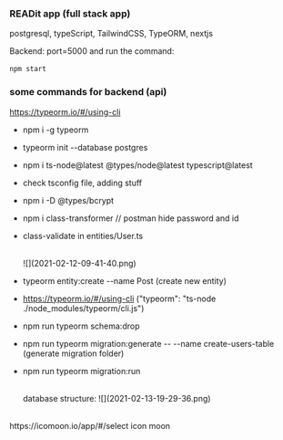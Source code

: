 ### READit app (full stack app)

postgresql, typeScript, TailwindCSS, TypeORM, nextjs

Backend: port=5000 and run the command:

```
npm start
```

### some commands for backend (api)

https://typeorm.io/#/using-cli

- npm i -g typeorm
- typeorm init --database postgres
- npm i ts-node@latest @types/node@latest typescript@latest
- check tsconfig file, adding stuff
- npm i -D @types/bcrypt
- npm i class-transformer // postman hide password and id
- class-validate in entities/User.ts

  <br>
  ![](2021-02-12-09-41-40.png)

  <br>

- typeorm entity:create --name Post (create new entity)
- https://typeorm.io/#/using-cli ("typeorm": "ts-node ./node_modules/typeorm/cli.js")
- npm run typeorm schema:drop
- npm run typeorm migration:generate -- --name create-users-table (generate migration folder)
- npm run typeorm migration:run

  <br>
  database structure:
  ![](2021-02-13-19-29-36.png)

<br>
https://icomoon.io/app/#/select  icon moon
